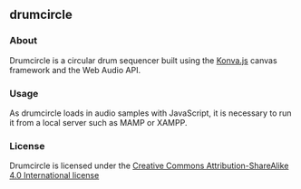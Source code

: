 ## drumcircle

### About
Drumcircle is a circular drum sequencer built using the [Konva.js](https://github.com/konvajs/konva) canvas framework and the Web Audio API.

### Usage
As drumcircle loads in audio samples with JavaScript, it is necessary to run it from a local server such as MAMP or XAMPP.

### License
Drumcircle is licensed under the [Creative Commons Attribution-ShareAlike 4.0 International license](https://creativecommons.org/licenses/by-sa/4.0/)
